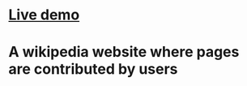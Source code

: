 # <a href="https://wiki.tonynguyen61.com">Live demo</a>

# A wikipedia website where pages are contributed by users
